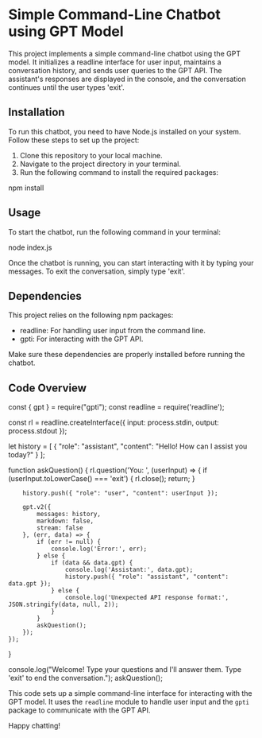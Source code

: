 # Simple Command-Line Chatbot using GPT Model

This project implements a simple command-line chatbot using the GPT model. It initializes a readline interface for user input, maintains a conversation history, and sends user queries to the GPT API. The assistant's responses are displayed in the console, and the conversation continues until the user types 'exit'.

## Installation

To run this chatbot, you need to have Node.js installed on your system. Follow these steps to set up the project:

1. Clone this repository to your local machine.
2. Navigate to the project directory in your terminal.
3. Run the following command to install the required packages:


npm install


## Usage

To start the chatbot, run the following command in your terminal:


node index.js


Once the chatbot is running, you can start interacting with it by typing your messages. To exit the conversation, simply type 'exit'.

## Dependencies

This project relies on the following npm packages:

- readline: For handling user input from the command line.
- gpti: For interacting with the GPT API.

Make sure these dependencies are properly installed before running the chatbot.

## Code Overview


const { gpt } = require("gpti");
const readline = require('readline');

const rl = readline.createInterface({
    input: process.stdin,
    output: process.stdout
});

let history = [
    {
        "role": "assistant",
        "content": "Hello! How can I assist you today?"
    }
];

function askQuestion() {
    rl.question('You: ', (userInput) => {
        if (userInput.toLowerCase() === 'exit') {
            rl.close();
            return;
        }

        history.push({ "role": "user", "content": userInput });

        gpt.v2({
            messages: history,
            markdown: false,
            stream: false
        }, (err, data) => {
            if (err != null) {
                console.log('Error:', err);
            } else {
                if (data && data.gpt) {
                    console.log('Assistant:', data.gpt);
                    history.push({ "role": "assistant", "content": data.gpt });
                } else {
                    console.log('Unexpected API response format:', JSON.stringify(data, null, 2));
                }
            }
            askQuestion();
        });
    });
}

console.log("Welcome! Type your questions and I'll answer them. Type 'exit' to end the conversation.");
askQuestion();


This code sets up a simple command-line interface for interacting with the GPT model. It uses the `readline` module to handle user input and the `gpti` package to communicate with the GPT API.

Happy chatting!

